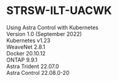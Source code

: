 # STRSW-ILT-UACWK
Using Astra Control with Kubernetes <br />
Version 1.0 (September 2022) <br />
Kubernetes v1.23 <br />
WeaveNet 2.8.1 <br />
Docker 20.10.12 <br />
ONTAP 9.9.1 <br />
Astra Trident 22.07.0 <br />
Astra Control 22.08.0-20 <br />
